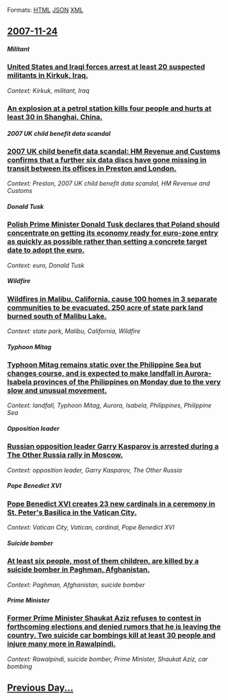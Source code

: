 
Formats: [HTML](2007/11/24/index.html)  [JSON](2007/11/24/index.json)  [XML](2007/11/24/index.xml)  

## [2007-11-24](/news/2007/11/24/index.md)

##### Militant
### [ United States and Iraqi forces arrest at least 20 suspected militants in Kirkuk, Iraq. ](/news/2007/11/24/united-states-and-iraqi-forces-arrest-at-least-20-suspected-militants-in-kirkuk-iraq.md)
_Context: Kirkuk, militant, Iraq_

##### 
### [ An explosion at a petrol station kills four people and hurts at least 30 in Shanghai, China. ](/news/2007/11/24/an-explosion-at-a-petrol-station-kills-four-people-and-hurts-at-least-30-in-shanghai-china.md)
##### 2007 UK child benefit data scandal
### [ 2007 UK child benefit data scandal: HM Revenue and Customs confirms that a further six data discs have gone missing in transit between its offices in Preston and London. ](/news/2007/11/24/2007-uk-child-benefit-data-scandal-hm-revenue-and-customs-confirms-that-a-further-six-data-discs-have-gone-missing-in-transit-between-its.md)
_Context: Preston, 2007 UK child benefit data scandal, HM Revenue and Customs_

##### Donald Tusk
### [ Polish Prime Minister Donald Tusk declares that Poland should concentrate on getting its economy ready for euro-zone entry as quickly as possible rather than setting a concrete target date to adopt the euro. ](/news/2007/11/24/polish-prime-minister-donald-tusk-declares-that-poland-should-concentrate-on-getting-its-economy-ready-for-euro-zone-entry-as-quickly-as-po.md)
_Context: euro, Donald Tusk_

##### Wildfire
### [ Wildfires in Malibu, California, cause 100 homes in 3 separate communities to be evacuated. 250 acre of state park land burned south of Malibu Lake. ](/news/2007/11/24/wildfires-in-malibu-california-cause-100-homes-in-3-separate-communities-to-be-evacuated-250-acre-of-state-park-land-burned-south-of-mal.md)
_Context: state park, Malibu, California, Wildfire_

##### Typhoon Mitag
### [ Typhoon Mitag remains static over the Philippine Sea but changes course, and is expected to make landfall in Aurora-Isabela provinces of the Philippines on Monday due to the very slow and unusual movement. ](/news/2007/11/24/typhoon-mitag-remains-static-over-the-philippine-sea-but-changes-course-and-is-expected-to-make-landfall-in-aurora-isabela-provinces-of-th.md)
_Context: landfall, Typhoon Mitag, Aurora, Isabela, Philippines, Philippine Sea_

##### Opposition leader
### [ Russian opposition leader Garry Kasparov is arrested during a The Other Russia rally in Moscow. ](/news/2007/11/24/russian-opposition-leader-garry-kasparov-is-arrested-during-a-the-other-russia-rally-in-moscow.md)
_Context: opposition leader, Garry Kasparov, The Other Russia_

##### Pope Benedict XVI
### [ Pope Benedict XVI creates 23 new cardinals in a ceremony in St. Peter's Basilica in the Vatican City. ](/news/2007/11/24/pope-benedict-xvi-creates-23-new-cardinals-in-a-ceremony-in-st-peter-s-basilica-in-the-vatican-city.md)
_Context: Vatican City, Vatican, cardinal, Pope Benedict XVI_

##### Suicide bomber
### [ At least six people, most of them children, are killed by a suicide bomber in Paghman, Afghanistan. ](/news/2007/11/24/at-least-six-people-most-of-them-children-are-killed-by-a-suicide-bomber-in-paghman-afghanistan.md)
_Context: Paghman, Afghanistan, suicide bomber_

##### Prime Minister
### [ Former Prime Minister Shaukat Aziz refuses to contest in forthcoming elections and denied rumors that he is leaving the country. Two suicide car bombings kill at least 30 people and injure many more in Rawalpindi. ](/news/2007/11/24/former-prime-minister-shaukat-aziz-refuses-to-contest-in-forthcoming-elections-and-denied-rumors-that-he-is-leaving-the-country-two-suicid.md)
_Context: Rawalpindi, suicide bomber, Prime Minister, Shaukat Aziz, car bombing_

## [Previous Day...](/news/2007/11/23/index.md)

